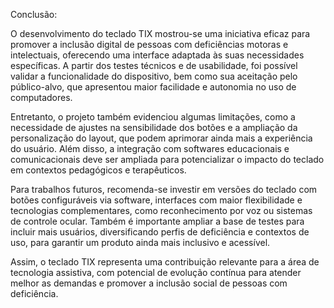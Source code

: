 Conclusão: 

O desenvolvimento do teclado TIX mostrou-se uma iniciativa eficaz para promover a inclusão digital de pessoas com deficiências motoras e intelectuais, oferecendo uma interface adaptada às suas necessidades específicas. A partir dos testes técnicos e de usabilidade, foi possível validar a funcionalidade do dispositivo, bem como sua aceitação pelo público-alvo, que apresentou maior facilidade e autonomia no uso de computadores.

Entretanto, o projeto também evidenciou algumas limitações, como a necessidade de ajustes na sensibilidade dos botões e a ampliação da personalização do layout, que podem aprimorar ainda mais a experiência do usuário. Além disso, a integração com softwares educacionais e comunicacionais deve ser ampliada para potencializar o impacto do teclado em contextos pedagógicos e terapêuticos.

Para trabalhos futuros, recomenda-se investir em versões do teclado com botões configuráveis via software, interfaces com maior flexibilidade e tecnologias complementares, como reconhecimento por voz ou sistemas de controle ocular. Também é importante ampliar a base de testes para incluir mais usuários, diversificando perfis de deficiência e contextos de uso, para garantir um produto ainda mais inclusivo e acessível.

Assim, o teclado TIX representa uma contribuição relevante para a área de tecnologia assistiva, com potencial de evolução contínua para atender melhor as demandas e promover a inclusão social de pessoas com deficiência.
